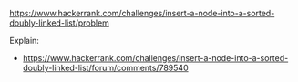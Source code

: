 https://www.hackerrank.com/challenges/insert-a-node-into-a-sorted-doubly-linked-list/problem

Explain:
- https://www.hackerrank.com/challenges/insert-a-node-into-a-sorted-doubly-linked-list/forum/comments/789540
